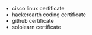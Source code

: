 * cisco linux certificate
* hackerearth coding certificate
* github certificate
* sololearn certificate
